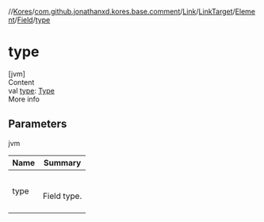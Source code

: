 //[Kores](../../../../../index.md)/[com.github.jonathanxd.kores.base.comment](../../../../index.md)/[Link](../../../index.md)/[LinkTarget](../../index.md)/[Element](../index.md)/[Field](index.md)/[type](type.md)



# type  
[jvm]  
Content  
val [type](type.md): [Type](https://docs.oracle.com/javase/8/docs/api/java/lang/reflect/Type.html)  
More info  


## Parameters  
  
jvm  
  
|  Name|  Summary| 
|---|---|
| <a name="com.github.jonathanxd.kores.base.comment/Link.LinkTarget.Element.Field/type/#/PointingToDeclaration/"></a>type| <a name="com.github.jonathanxd.kores.base.comment/Link.LinkTarget.Element.Field/type/#/PointingToDeclaration/"></a><br><br>Field type.<br><br>
  
  



